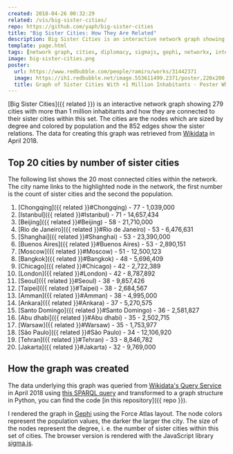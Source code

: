 ```yaml
---
created: 2018-04-26 00:32:29
related: /vis/big-sister-cities/
repo: https://github.com/yaph/big-sister-cities
title: "Big Sister Cities: How They Are Related"
description: Big Sister Cities is an interactive network graph showing 279 cities with more than 1 million inhabitants and how they are connected to their sister cities within this set.
template: page.html
tags: [network graph, cities, diplomacy, sigmajs, gephi, networkx, interactive]
image: big-sister-cities.png
poster:
  url: https://www.redbubble.com/people/ramiro/works/31442371
  image: https://ih1.redbubble.net/image.553611499.2371/poster,220x200,ffffff-pad,220x200,ffffff.u13.jpg
  title: Graph of Sister Cities With +1 Million Inhabitants - Poster White Canvas
---
```

[Big Sister Cities]({{ related }}) is an interactive network graph showing 279 cities with more than 1 million inhabitants and how they are connected to their sister cities within this set. The cities are the nodes which are sized by degree and colored by population and the 852 edges show the sister relations. The data for creating this graph was retrieved from [Wikidata](https://www.wikidata.org/) in April 2018.

## Top 20 cities by number of sister cities

The following list shows the 20 most connected cities within the network. The city name links to the highlighted node in the network, the first number is the count of sister cities and the second the population.

1. [Chongqing]({{ related }}#Chongqing) - 77 - 1,039,000
2. [Istanbul]({{ related }}#Istanbul) - 71 - 14,657,434
3. [Beijing]({{ related }}#Beijing) - 58 - 21,710,000
4. [Rio de Janeiro]({{ related }}#Rio de Janeiro) - 53 - 6,476,631
5. [Shanghai]({{ related }}#Shanghai) - 53 - 23,390,000
6. [Buenos Aires]({{ related }}#Buenos Aires) - 53 - 2,890,151
7. [Moscow]({{ related }}#Moscow) - 51 - 12,500,123
8. [Bangkok]({{ related }}#Bangkok) - 48 - 5,696,409
9. [Chicago]({{ related }}#Chicago) - 42 - 2,722,389
10. [London]({{ related }}#London) - 42 - 8,787,892
11. [Seoul]({{ related }}#Seoul) - 38 - 9,857,426
12. [Taipei]({{ related }}#Taipei) - 38 - 2,684,567
13. [Amman]({{ related }}#Amman) - 38 - 4,995,000
14. [Ankara]({{ related }}#Ankara) - 37 - 5,270,575
15. [Santo Domingo]({{ related }}#Santo Domingo) - 36 - 2,581,827
16. [Abu dhabi]({{ related }}#Abu dhabi) - 35 - 2,502,715
17. [Warsaw]({{ related }}#Warsaw) - 35 - 1,753,977
18. [São Paulo]({{ related }}#São Paulo) - 34 - 12,106,920
19. [Tehran]({{ related }}#Tehran) - 33 - 8,846,782
20. [Jakarta]({{ related }}#Jakarta) - 32 - 9,769,000

## How the graph was created

The data underlying this graph was queried from [Wikidata's Query Service](https://query.wikidata.org/) in April 2018 using [this SPARQL query](https://github.com/yaph/queries/blob/master/wikidata/big-sister-cities.sparql) and transformed to a graph structure in Python, you can find the code [in this repository]({{ repo }}).

I rendered the graph in [Gephi](https://gephi.org/) using the Force Atlas layout. The node colors represent the population values, the darker the larger the city. The size of the nodes represent the degree, i. e. the number of sister cities within this set of cities. The browser version is rendered with the JavaScript library [sigma.js](https://sigmajs.org/).